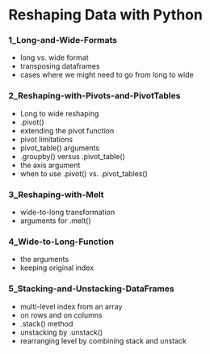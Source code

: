 # Reshaping Data with Python

### 1_Long-and-Wide-Formats

- long vs. wide format
- transposing dataframes
- cases where we might need to go from long to wide

### 2_Reshaping-with-Pivots-and-PivotTables

- Long to wide reshaping
- .pivot()
- extending the pivot function
- pivot limitations
- pivot_table() arguments
- .groupby() versus .pivot_table()
- the axis argument
- when to use .pivot() vs. .pivot_tables()

### 3_Reshaping-with-Melt

- wide-to-long transformation
- arguments for .melt()

### 4_Wide-to-Long-Function

- the arguments
- keeping original index

### 5_Stacking-and-Unstacking-DataFrames

- multi-level index from an array
- on rows and on columns
- .stack() method
- unstacking by .unstack()
- rearranging level by combining stack and unstack
